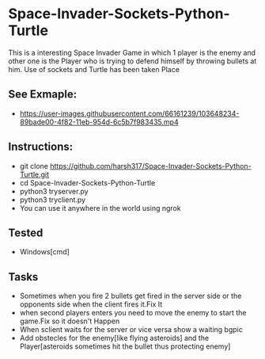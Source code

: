 # Space-Invader-Sockets-Python-Turtle
This is a interesting Space Invader Game in which 1 player is the enemy and other one is the Player who is trying to defend himself by throwing bullets at him. Use of sockets and Turtle has been taken Place

## See Exmaple:
- https://user-images.githubusercontent.com/66161239/103648234-89bade00-4f82-11eb-954d-6c5b7f983435.mp4

## Instructions:
- git clone https://github.com/harsh317/Space-Invader-Sockets-Python-Turtle.git
- cd Space-Invader-Sockets-Python-Turtle
- python3 tryserver.py
- python3 tryclient.py
- You can use it anywhere in the world using ngrok

## Tested
- Windows[cmd]

## Tasks
- Sometimes when you fire 2 bullets get fired in the server side or the opponents side when the client fires it.Fix It
- when second players enters you need to move the enemy to start the game.Fix so it doesn't Happen
- When sclient waits for the server or vice versa show a waiting bgpic
- Add obstecles for the enemy[like flying asteroids] and the Player[asteroids sometimes hit the bullet thus protecting enemy]
